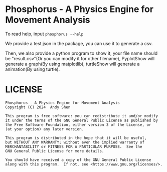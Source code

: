 # Phosphorus - A Physics Engine for Movement Analysis

To read help, input `phosphorus --help`

We provide a test json in the package, you can use it to generate a csv.

Then, we also provide a python program to show it, your file name should be "result.csv"(Or you can modify it for other filename), PyplotShow will generate a graph(By using matplotlib), turtleShow will generate a animation(By using turtle).


# LICENSE

```
Phosphorus - A Physics Engine for Movement Analysis
Copyright (C) 2024  Andy Shen

This program is free software: you can redistribute it and/or modify
it under the terms of the GNU General Public License as published by
the Free Software Foundation, either version 3 of the License, or
(at your option) any later version.

This program is distributed in the hope that it will be useful,
but WITHOUT ANY WARRANTY; without even the implied warranty of
MERCHANTABILITY or FITNESS FOR A PARTICULAR PURPOSE.  See the
GNU General Public License for more details.

You should have received a copy of the GNU General Public License
along with this program.  If not, see <https://www.gnu.org/licenses/>.
```